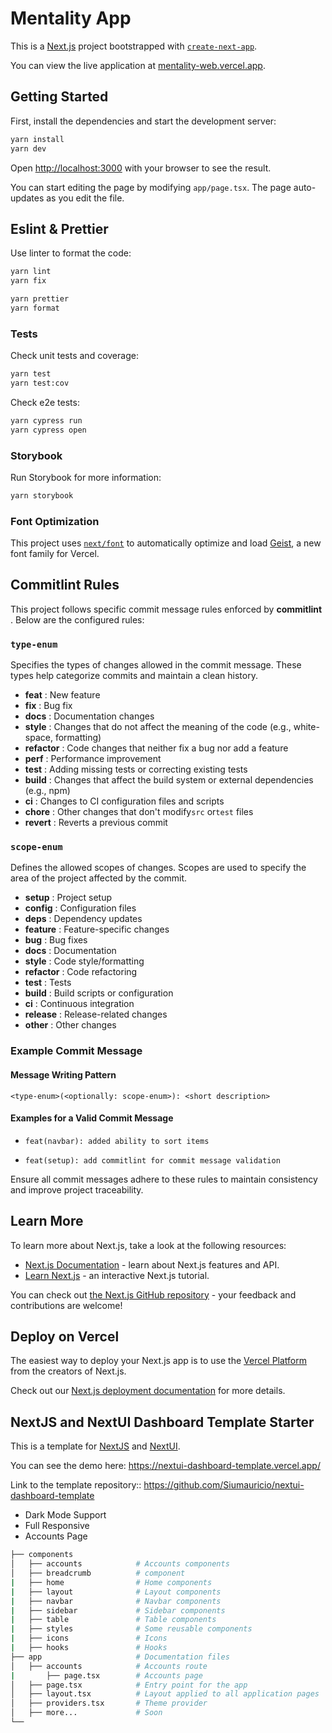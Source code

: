 # Mentality App

This is a [Next.js](https://nextjs.org) project bootstrapped with [`create-next-app`](https://nextjs.org/docs/app/api-reference/cli/create-next-app).

You can view the live application at [mentality-web.vercel.app](https://mentality-web.vercel.app).

## Getting Started

First, install the dependencies and start the development server:

```bash
yarn install
yarn dev
```

Open [http://localhost:3000](http://localhost:3000) with your browser to see the result.

You can start editing the page by modifying `app/page.tsx`. The page auto-updates as you edit the file.

## Eslint & Prettier

Use linter to format the code:

```bash
yarn lint
yarn fix

yarn prettier
yarn format
```

### Tests

Check unit tests and coverage:

```bash
yarn test
yarn test:cov
```

Check e2e tests:

```bash
yarn cypress run
yarn cypress open
```

### Storybook

Run Storybook for more information:

```bash
yarn storybook
```

### Font Optimization

This project uses [`next/font`](https://nextjs.org/docs/app/building-your-application/optimizing/fonts) to automatically optimize and load [Geist](https://vercel.com/font), a new font family for Vercel.

## Commitlint Rules

This project follows specific commit message rules enforced by **commitlint** . Below are the configured rules:

### `type-enum`

Specifies the types of changes allowed in the commit message. These types help categorize commits and maintain a clean history.

- **feat** : New feature
- **fix** : Bug fix
- **docs** : Documentation changes
- **style** : Changes that do not affect the meaning of the code (e.g., white-space, formatting)
- **refactor** : Code changes that neither fix a bug nor add a feature
- **perf** : Performance improvement
- **test** : Adding missing tests or correcting existing tests
- **build** : Changes that affect the build system or external dependencies (e.g., npm)
- **ci** : Changes to CI configuration files and scripts
- **chore** : Other changes that don't modify`src` or`test` files
- **revert** : Reverts a previous commit

### `scope-enum`

Defines the allowed scopes of changes. Scopes are used to specify the area of the project affected by the commit.

- **setup** : Project setup
- **config** : Configuration files
- **deps** : Dependency updates
- **feature** : Feature-specific changes
- **bug** : Bug fixes
- **docs** : Documentation
- **style** : Code style/formatting
- **refactor** : Code refactoring
- **test** : Tests
- **build** : Build scripts or configuration
- **ci** : Continuous integration
- **release** : Release-related changes
- **other** : Other changes

### Example Commit Message

#### Message Writing Pattern

`<type-enum>(<optionally: scope-enum>): <short description>`

#### Examples for a Valid Commit Message

- `feat(navbar): added ability to sort items`

- `feat(setup): add commitlint for commit message validation`

Ensure all commit messages adhere to these rules to maintain consistency and improve project traceability.

## Learn More

To learn more about Next.js, take a look at the following resources:

- [Next.js Documentation](https://nextjs.org/docs) - learn about Next.js features and API.
- [Learn Next.js](https://nextjs.org/learn) - an interactive Next.js tutorial.

You can check out [the Next.js GitHub repository](https://github.com/vercel/next.js) - your feedback and contributions are welcome!

## Deploy on Vercel

The easiest way to deploy your Next.js app is to use the [Vercel Platform](https://vercel.com/new?utm_medium=default-template&filter=next.js&utm_source=create-next-app&utm_campaign=create-next-app-readme) from the creators of Next.js.

Check out our [Next.js deployment documentation](https://nextjs.org/docs/app/building-your-application/deploying) for more details.

## NextJS and NextUI Dashboard Template Starter

This is a template for [NextJS](https://nextjs.org/) and [NextUI](https://nextui.org/).

You can see the demo here: <https://nextui-dashboard-template.vercel.app/>

Link to the template repository:: <https://github.com/Siumauricio/nextui-dashboard-template>

- Dark Mode Support
- Full Responsive
- Accounts Page

```bash
├── components
│   ├── accounts            # Accounts components
│   ├── breadcrumb          # component
|   ├── home                # Home components
|   ├── layout              # Layout components
|   ├── navbar              # Navbar components
|   ├── sidebar             # Sidebar components
|   ├── table               # Table components
|   ├── styles              # Some reusable components
|   ├── icons               # Icons
|   ├── hooks               # Hooks
├── app                     # Documentation files
│   ├── accounts            # Accounts route
|       ├── page.tsx        # Accounts page
│   ├── page.tsx            # Entry point for the app
│   ├── layout.tsx          # Layout applied to all application pages
│   ├── providers.tsx       # Theme provider
│   ├── more...             # Soon
└──
```
